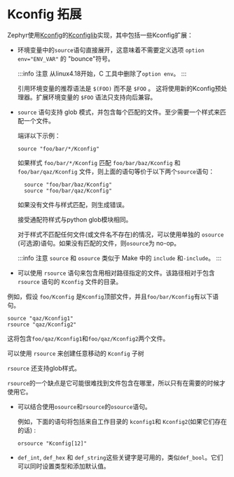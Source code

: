 # Kconfig 拓展

Zephyr使用[Kconfig](https://www.kernel.org/doc/Documentation/kbuild/kconfig-language.txt)的[Kconfiglib](https://github.com/ulfalizer/Kconfiglib)实现，其中包括一些Kconfig扩展：

* 环境变量中的`source`语句直接展开，这意味着不需要定义选项 `option env="ENV_VAR"` 的 "bounce"符号。

  :::info 注意
  从linux4.18开始，C 工具中删除了`option env`。
  :::
   
  引用环境变量的推荐语法是 `$(FOO)` 而不是 `$FOO` 。 这将使用新的Kconfig预处理器。扩展环境变量的 `$FOO` 语法只支持向后兼容。

* `source` 语句支持 glob 模式，并包含每个匹配的文件。至少需要一个样式来匹配一个文件。

  端详以下示例：
  ```
  source "foo/bar/*/Kconfig"
  ```
  如果样式 `foo/bar/*/Kconfig` 匹配 `foo/bar/baz/Kconfig` 和 `foo/bar/qaz/Kconfig` 文件，则上面的语句等价于以下两个`source`语句：

  ```
    source "foo/bar/baz/Kconfig"
    source "foo/bar/qaz/Kconfig"
  ```
  如果没有文件与样式匹配，则生成错误。

  接受通配符样式与python glob模块相同。

  对于样式不匹配任何文件(或文件名不存在)的情况，可以使用单独的 `osource` (可选源)语句。如果没有匹配的文件，则`osource`为 no-op。

  :::info 注意
  `source` 和 `osource` 类似于 Make 中的 `include` 和`-include`。
  :::

* 可以使用 `rsource` 语句来包含用相对路径指定的文件。该路径相对于包含 `rsource` 语句的 `Kconfig` 文件的目录。

例如，假设 `foo/Kconfig` 是`Kconfig`顶部文件，并且`foo/bar/Kconfig`有以下语句。
```
source "qaz/Kconfig1"
rsource "qaz/Kconfig2"
```

这将包含`foo/qaz/Kconfig1`和`foo/qaz/Kconfig2`两个文件。

可以使用 `rsource` 来创建任意移动的 `Kconfig` 子树

`rsource` 还支持glob样式。

`rsource`的一个缺点是它可能很难找到文件包含在哪里，所以只有在需要的时候才使用它。

* 可以结合使用`osource`和`rsource`的`osource`语句。
  
  例如，下面的语句将包括来自工作目录的 `kconfig1`和 `Kconfig2`(如果它们存在的话) :
  ```
  orsource "Kconfig[12]"
  ```
* `def_int`, `def_hex` 和 `def_string`这些关键字是可用的，类似`def_bool`。它们可以同时设置类型和添加默认值。
